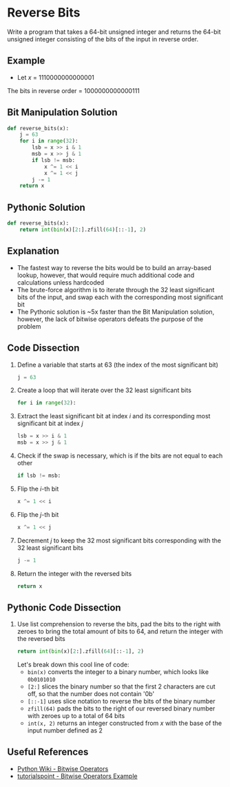 # Reverse Bits
Write a program that takes a 64-bit unsigned integer and returns the 64-bit unsigned integer consisting of the bits of the input in reverse order.

## Example
* Let _x_ = 1110000000000001

The bits in reverse order = 1000000000000111

## Bit Manipulation Solution
```python
def reverse_bits(x):
    j = 63
    for i in range(32):
        lsb = x >> i & 1
        msb = x >> j & 1
        if lsb != msb:
            x ^= 1 << i
            x ^= 1 << j
        j -= 1
    return x
```

## Pythonic Solution
```python
def reverse_bits(x):
    return int(bin(x)[2:].zfill(64)[::-1], 2)
```

## Explanation
* The fastest way to reverse the bits would be to build an array-based lookup, however, that would require much additional code and calculations unless hardcoded
* The brute-force algorithm is to iterate through the 32 least significant bits of the input, and swap each with the corresponding most significant bit
* The Pythonic solution is ~5x faster than the Bit Manipulation solution, however, the lack of bitwise operators defeats the purpose of the problem

## Code Dissection
1. Define a variable that starts at 63 (the index of the most significant bit)
    ```python
    j = 63
    ```
2. Create a loop that will iterate over the 32 least significant bits
    ```python
    for i in range(32):
    ```
3. Extract the least significant bit at index _i_ and its corresponding most significant bit at index _j_
    ```python
    lsb = x >> i & 1
    msb = x >> j & 1
    ```
4. Check if the swap is necessary, which is if the bits are not equal to each other
    ```python
    if lsb != msb:
    ```
5. Flip the _i_-th bit
    ```python
    x ^= 1 << i
    ```
6. Flip the _j_-th bit
    ```python
    x ^= 1 << j
    ```
7. Decrement _j_ to keep the 32 most significant bits corresponding with the 32 least significant bits
    ```python
    j -= 1
    ```
8. Return the integer with the reversed bits
    ```python
    return x
    ```

## Pythonic Code Dissection
1. Use list comprehension to reverse the bits, pad the bits to the right with zeroes to bring the total amount of bits to 64, and return the integer with the reversed bits
    ```python
    return int(bin(x)[2:].zfill(64)[::-1], 2)
    ```
    Let's break down this cool line of code:
    * `bin(x)` converts the integer to a binary number, which looks like `0b0101010`
    * `[2:]` slices the binary number so that the first 2 characters are cut off, so that the number does not contain '0b'
    * `[::-1]` uses slice notation to reverse the bits of the binary number
    * `zfill(64)` pads the bits to the right of our reversed binary number with zeroes up to a total of 64 bits
    * `int(x, 2)` returns an integer constructed from _x_ with the base of the input number defined as 2

## Useful References
* [Python Wiki - Bitwise Operators](https://wiki.python.org/moin/BitwiseOperators)
* [tutorialspoint - Bitwise Operators Example](https://www.tutorialspoint.com/python/bitwise_operators_example.htm)